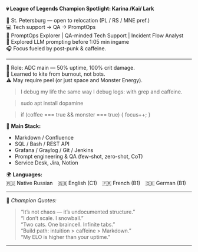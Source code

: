 **💀 League of Legends Champion Spotlight: Karina /Kai/ Lark**

📍 St. Petersburg — open to relocation (PL / RS / MNE pref.)  
💻 Tech support → QA → PromptOps  
🧠 PromptOps Explorer | QA-minded Tech Support | Incident Flow Analyst  
🧪 Explored LLM prompting before 1:05 min ingame  
🎧 Focus fueled by post-punk & caffeine.  

---

🧬 Role: ADC main — 50% uptime, 100% crit damage.  
🎯 Learned to kite from burnout, not bots.  
⚠️ May require peel (or just space and Monster Energy).  

> I debug my life the same way I debug logs: with grep and caffeine.  

> sudo apt install dopamine   

> if (coffee === true && monster === true) { focus++; }

🧠 **Main Stack:**  
- Markdown / Confluence  
- SQL / Bash / REST API  
- Grafana / Graylog / Git / Jenkins  
- Prompt engineering & QA (few-shot, zero-shot, CoT)  
- Service Desk, Jira, Notion  

🌍 **Languages:**  
🇷🇺 Native Russian 🇬🇧 English (C1) 🇫🇷 French (B1) 🇩🇪 German (B1)

---

💬 *Champion Quotes:*  
> “It’s not chaos — it’s undocumented structure.”    
> “I don’t scale. I snowball.”  
> “Two cats. One braincell. Infinite tabs.”  
> “Build path: intuition > caffeine > Markdown.”  
> “My ELO is higher than your uptime."   

---

